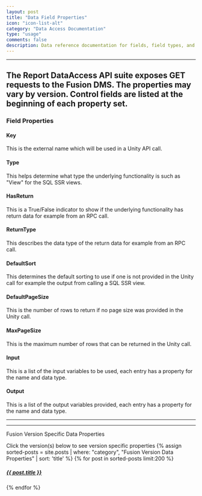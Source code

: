 ```yaml
---
layout: post
title: "Data Field Properties"
icon: "icon-list-alt"
category: "Data Access Documentation"
type: "usage" comments: falsedescription: Data reference documentation for fields, field types, and size
---
```


---
The Report DataAccess API suite exposes GET requests to the Fusion DMS. The properties may vary by version. Control fields are listed at the beginning of each property set. 
---
### Field Properties

#### Key 
This is the external name which will be used in a Unity API call.

#### Type
This helps determine what type the underlying functionality is such as "View" for the SQL SSR views.
#### HasReturn
This is a True/False indicator to show if the underlying functionality has return data for example from an RPC call.
#### ReturnType
This describes the data type of the return data for example from an RPC call.
#### DefaultSort
This determines the default sorting to use if one is not provided in the Unity call for example the output from calling a SQL SSR view.
#### DefaultPageSize
This is the number of rows to return if no page size was provided in the Unity call.
#### MaxPageSize
This is the maximum number of rows that can be returned in the Unity call.
#### Input
This is a list of the input variables to be used, each entry has a property for the name and data type.
#### Output
This is a list of the output variables provided, each entry has a property for the name and data type.

---
---

<p class= "catheader"> Fusion Version Specific Data Properties</p>
Click the version(s) below to see version specific properties
{% assign sorted-posts = site.posts | where: "category", "Fusion Version Data Properties" | sort: 'title' %}
{% for post in sorted-posts limit:200 %}
<h5> <a href="{{ site.baseurl}}{{ post.url }}.html"  onclick="window.open(this.href,'_new','addressbar=no,toolbar=no,location=no,status=no,menubar=no,scrollbars=yes,resizable=no,width=700,height=550'); return false;">{{ post.title }}</a></h5>
{% endfor %}